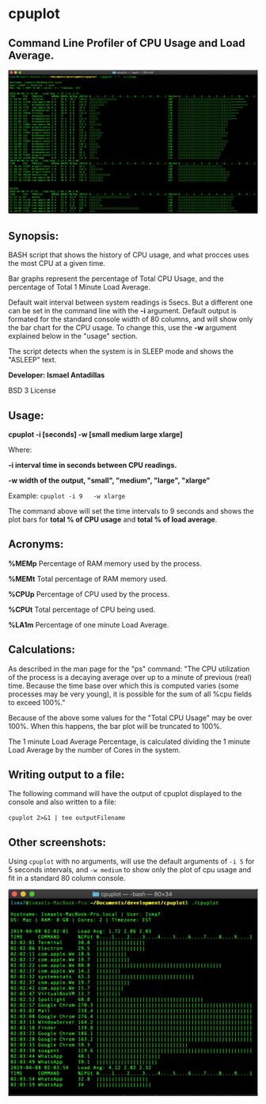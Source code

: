 # cpuplot

## Command Line Profiler of CPU Usage and Load Average.

![](cpuplot%20xlarge%20screenshot2.png)


## Synopsis:
BASH script that shows the history of CPU usage, and what procces uses the most CPU at a given time. 

Bar graphs represent the percentage of Total CPU Usage, and the percentage of Total 1 Minute Load Average.

Default wait interval between system readings is 5secs. But a different one can be set in the command line with the **-i** argument.  Default output is formated for the standard console width of 80 columns, and will show only the bar chart for the CPU usage.  To change this, use the **-w** argument explained below in the "usage" section.

The script detects when the system is in SLEEP mode and shows the "ASLEEP" text.

**Developer: Ismael Antadillas**

BSD 3 License



## Usage: 
**cpuplot -i [seconds] -w [small medium large xlarge]**

Where:

**-i interval time in seconds between CPU readings.**

**-w width of the output, "small", "medium", "large", "xlarge"**

Example: `cpuplot -i 9   -w xlarge`

The command above will set the time intervals to 9 seconds and shows the plot bars for **total % of CPU usage** and **total % of load average**.

## Acronyms:
**%MEMp** Percentage of RAM memory used by the process.

**%MEMt** Total percentage of RAM memory used.

**%CPUp** Percentage of CPU used by the process.

**%CPUt** Total percentage of CPU being used.

**%LA1m** Percentage of one minute Load Average.

## Calculations:
As described in the man page for the "ps" command:
"The CPU utilization of the process is a decaying average over up to a
minute of previous (real) time.  Because the time base over which this
is computed varies (some processes may be very young), it is possible
for the sum of all %cpu fields to exceed 100%."

Because of the above some values for the "Total CPU Usage" may be over 100%.
When this happens, the bar plot will be truncated to 100%.

The 1 minute Load Average Percentage, is calculated dividing the 1 minute
Load Average by the number of Cores in the system.

## Writing output to a file:
The following command will have the output of cpuplot displayed to the console and also written to a file: 

`cpuplot 2>&1 | tee outputFilename`

## Other screenshots:
Using `cpuplot` with no arguments, will use the default arguments of `-i 5` for 5 seconds intervals, and `-w medium` to show only the plot of cpu usage and fit in a standard 80 column console.

![](cpuplot_default.png)
